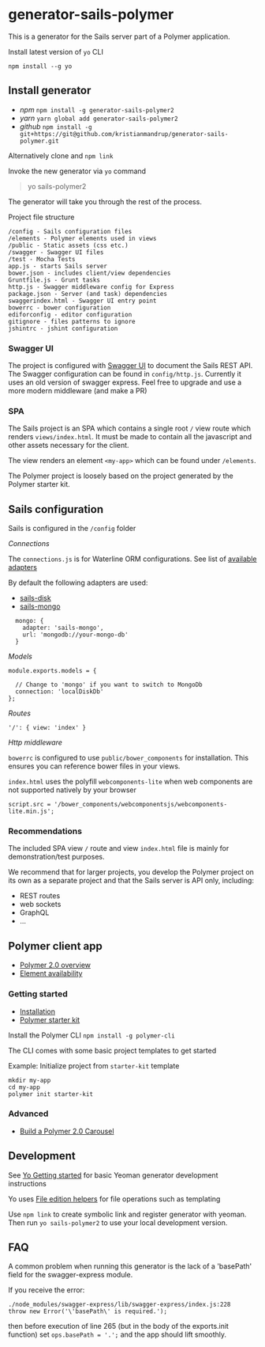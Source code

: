 # generator-sails-polymer

This is a generator for the Sails server part of a Polymer application.

Install latest version of `yo` CLI

`npm install --g yo`

## Install generator
- *npm* `npm install -g generator-sails-polymer2`
- *yarn* `yarn global add generator-sails-polymer2`
- *github* `npm install -g git+https://git@github.com/kristianmandrup/generator-sails-polymer.git`

Alternatively clone and `npm link`

Invoke the new generator via `yo` command

>yo sails-polymer2

The generator will take you through the rest of the process.

Project file structure

```
/config - Sails configuration files
/elements - Polymer elements used in views
/public - Static assets (css etc.)
/swagger - Swagger UI files
/test - Mocha Tests
app.js - starts Sails server
bower.json - includes client/view dependencies
Gruntfile.js - Grunt tasks
http.js - Swagger middleware config for Express
package.json - Server (and task) dependencies
swaggerindex.html - Swagger UI entry point
bowerrc - bower configuration
ediforconfig - editor configuration
gitignore - files patterns to ignore
jshintrc - jshint configuration
```

### Swagger UI

The project is configured with [Swagger UI](http://swagger.io/swagger-ui/) to document the Sails REST API. The Swagger configuration can be found in `config/http.js`. Currently it uses an old version of swagger express.
Feel free to upgrade and use a more modern middleware (and make a PR)

### SPA

The Sails project is an SPA which contains a single root `/` view route which renders `views/index.html`. It must be made to contain all the javascript and other assets necessary for the client.

The view renders an element `<my-app>` which can be found under `/elements`.

The Polymer project is loosely based on the project generated by the Polymer starter kit.

## Sails configuration
Sails is configured in the `/config` folder

*Connections*

The `connections.js` is for Waterline ORM configurations.
See list of [available adapters](http://sailsjs.com/documentation/concepts/extending-sails/adapters/available-adapters)

By default the following adapters are used:
- [sails-disk](https://www.npmjs.com/package/sails-disk)
- [sails-mongo](https://www.npmjs.com/package/sails-mongo)

```
  mongo: {
    adapter: 'sails-mongo',
    url: 'mongodb://your-mongo-db'
  }
```

*Models*

```
module.exports.models = {

  // Change to 'mongo' if you want to switch to MongoDb
  connection: 'localDiskDb'
};
```

*Routes*

```
'/': { view: 'index' }
```

*Http middleware*

`bowerrc` is configured to use `public/bower_components` for installation.
This ensures you can reference bower files in your views.

`index.html` uses the polyfill `webcomponents-lite` when web components are not supported natively by your browser

`script.src = '/bower_components/webcomponentsjs/webcomponents-lite.min.js';`

### Recommendations
The included SPA view `/` route and view `index.html` file is mainly for demonstration/test purposes.

We recommend that for larger projects, you develop the Polymer project on its own as a separate project and that the Sails server is API only, including:
- REST routes
- web sockets
- GraphQL
- ...

## Polymer client app
- [Polymer 2.0 overview](https://www.polymer-project.org/1.0/blog/2016-09-09-polymer-2.0)
- [Element availability](https://www.polymer-project.org/2.0/docs/about_20#polymer-element-availability)

### Getting started
- [Installation](https://www.polymer-project.org/2.0/docs/about_20#installing)
- [Polymer starter kit](https://developers.google.com/web/tools/polymer-starter-kit/)

Install the Polymer CLI
`npm install -g polymer-cli`

The CLI comes with some basic project templates to get started

Example: Initialize project from `starter-kit` template 

```
mkdir my-app
cd my-app
polymer init starter-kit
```

### Advanced
- [Build a Polymer 2.0 Carousel](https://codelabs.developers.google.com/codelabs/polymer-2-carousel/#0)

## Development
See [Yo Getting started](http://yeoman.io/authoring/index.html) for basic Yeoman generator development instructions

Yo uses [File edition helpers](https://github.com/sboudrias/mem-fs-editor) for file operations such as templating

Use `npm link` to create symbolic link and register generator with yeoman. Then run `yo sails-polymer2` to use your local development version.

## FAQ
A common problem when running this generator is the lack of a 'basePath' field for the swagger-express module.

If you receive the error:

```
./node_modules/swagger-express/lib/swagger-express/index.js:228
throw new Error('\'basePath\' is required.');
```

then before execution of line 265 (but in the body of the exports.init function) set `ops.basePath = '.';` and the app should lift smoothly.






